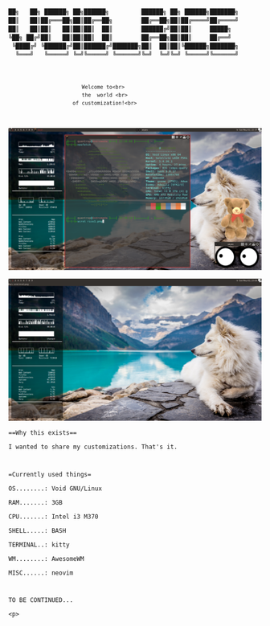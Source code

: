 <p>
<code>
██╗   ██╗ ██████╗ ██╗██████╗         ██████╗ ██╗ ██████╗███████╗
██║   ██║██╔═══██╗██║██╔══██╗        ██╔══██╗██║██╔════╝██╔════╝
██║   ██║██║   ██║██║██║  ██║        ██████╔╝██║██║     █████╗  
╚██╗ ██╔╝██║   ██║██║██║  ██║        ██╔══██╗██║██║     ██╔══╝  
 ╚████╔╝ ╚██████╔╝██║██████╔╝███████╗██║  ██║██║╚██████╗███████╗
  ╚═══╝   ╚═════╝ ╚═╝╚═════╝ ╚══════╝╚═╝  ╚═╝╚═╝ ╚═════╝╚══════╝
 <code\>
  
                            Welcome to<br>                                             
                            the  world <br>                                      
                         of customization!<br>  
![rice1](/pictures/rice1.png)                         
![rice2](/pictures/rice2.png)                         
==Why this exists==  
I wanted to share my customizations. That's it.

=Currently used things=  
OS........: Void GNU/Linux  
RAM.......: 3GB  
CPU.......: Intel i3 M370  
SHELL.....: BASH  
TERMINAL..: kitty  
WM........: AwesomeWM  
MISC......: neovim  
  
TO BE CONTINUED...  
<p\>
